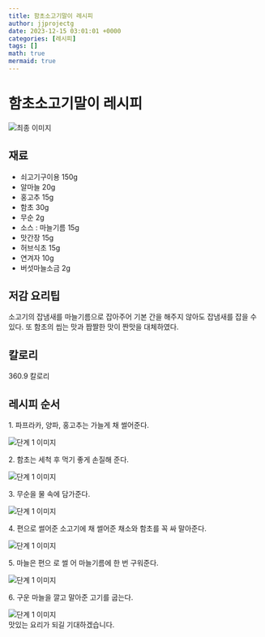 ```yaml
---
title: 함초소고기말이 레시피
author: jjprojectg
date: 2023-12-15 03:01:01 +0000
categories: [레시피]
tags: []
math: true
mermaid: true
---
```

<meta name="og:type" content="website"/>
<meta charset="UTF-8"/>
<div class="header">
  <h1>함초소고기말이 레시피</h1>
</div>

<div class="container my-4">
  <div class="row">
    <div class="col-12 col-md-6">
      <div class="recipe-image">
        <img src="http://www.foodsafetykorea.go.kr/uploadimg/cook/10_00335_2.png" class="step-image" alt="최종 이미지"/>
      </div>
    </div>
    <div class="col-12 col-md-6">
      <div class="ingredients">
        <h2>재료</h2>
        <ul class="card">
          <li> 쇠고기구이용 150g </li>
          <li>  알마늘 20g </li>
          <li>  홍고추 15g </li>
          <li> 함초 30g </li>
          <li>  무순 2g </li>
          <li> 소스 : 마늘기름 15g </li>
          <li>  맛간장 15g </li>
          <li>  허브식초 15g </li>
          <li>  연겨자 10g </li>
          <li>  버섯마늘소금 2g </li>
</ul>
      </div>
    </div>
    <div class="col-12 col-md-6">
      <div class="ingredients">
        <h2>저감 요리팁</h2>
        <div class="card"> 
          <p>
            소고기의 잡냄새를 마늘기름으로 잡아주어 기본 간을 해주지 않아도 잡냄새를 잡을 수 있다.
또 함초의 씹는 맛과 짭짤한 맛이 짠맛을 대체하였다.
          </p>
        </div>
      </div>
      <div class="ingredients">
        <h2>칼로리</h2>
        <div class="card"> 
          <p>
            360.9 칼로리
          </p>
        </div>
      </div>
    </div>
  </div>

  <h2 class="my-4">레시피 순서</h2>
  <div class="card recipe-card">
    <div class="card-body recipe-step">
      <p class="card-text step-description">1. 파프라카, 양파, 홍고추는 가늘게 채 썰어준다.</p>
      <img src="http://www.foodsafetykorea.go.kr/uploadimg/cook/20_00335_01.png" alt="단계 1 이미지" class="step-image"/>
    </div>
  </div>
  <div class="card recipe-card">
    <div class="card-body recipe-step">
      <p class="card-text step-description">2. 함초는 세척 후 먹기 좋게 손질해 준다.</p>
      <img src="http://www.foodsafetykorea.go.kr/uploadimg/cook/20_00335_02.png" alt="단계 1 이미지" class="step-image"/>
    </div>
  </div>
  <div class="card recipe-card">
    <div class="card-body recipe-step">
      <p class="card-text step-description">3. 무순을 물 속에 담가준다.</p>
      <img src="http://www.foodsafetykorea.go.kr/uploadimg/cook/20_00335_03.png" alt="단계 1 이미지" class="step-image"/>
    </div>
  </div>
  <div class="card recipe-card">
    <div class="card-body recipe-step">
      <p class="card-text step-description">4. 편으로 썰어준 소고기에 채 썰어준 채소와
함초를 꼭 싸 말아준다.</p>
      <img src="http://www.foodsafetykorea.go.kr/uploadimg/cook/20_00335_04.png" alt="단계 1 이미지" class="step-image"/>
    </div>
  </div>
  <div class="card recipe-card">
    <div class="card-body recipe-step">
      <p class="card-text step-description">5. 마늘은 편으 로 썰 어 마늘기름에 한 번
구워준다.</p>
      <img src="http://www.foodsafetykorea.go.kr/uploadimg/cook/20_00335_05.png" alt="단계 1 이미지" class="step-image"/>
    </div>
  </div>
  <div class="card recipe-card">
    <div class="card-body recipe-step">
      <p class="card-text step-description">6. 구운 마늘을 깔고 말아준 고기를 굽는다.</p>
      <img src="http://www.foodsafetykorea.go.kr/uploadimg/cook/20_00335_06.png" alt="단계 1 이미지" class="step-image"/>
    </div>
  </div>

</div>
맛있는 요리가 되길 기대하겠습니다.
